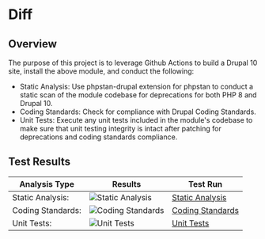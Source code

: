 # Diff

## Overview

The purpose of this project is to leverage Github Actions to build a Drupal 10 site, install the above module, and conduct the following:

* Static Analysis:  Use phpstan-drupal extension for phpstan to conduct a static scan of the module codebase for deprecations for both PHP 8 and Drupal 10.
* Coding Standards:  Check for compliance with Drupal Coding Standards.
* Unit Tests:  Execute any unit tests included in the module's codebase to make sure that unit testing integrity is intact after patching for deprecations and coding standards compliance.

## Test Results

| Analysis Type | Results | Test Run |
| ----- | ----- | ----- |
| Static Analysis: | ![Static Analysis](https://github.com/Drupal-10-Compatibility/diff/actions/workflows/static_analysis.yml/badge.svg) | [Static Analysis](https://github.com/Drupal-10-Compatibility/diff/actions/workflows/static_analysis.yml) |
| Coding Standards: | ![Coding Standards](https://github.com/Drupal-10-Compatibility/diff/actions/workflows/coding_standards.yml/badge.svg) | [Coding Standards](https://github.com/Drupal-10-Compatibility/diff/actions/workflows/coding_standards.yml) |
| Unit Tests: | ![Unit Tests](https://github.com/Drupal-10-Compatibility/diff/actions/workflows/unit_tests.yml/badge.svg) | [Unit Tests](https://github.com/Drupal-10-Compatibility/diff/actions/workflows/unit_tests.yml) |
